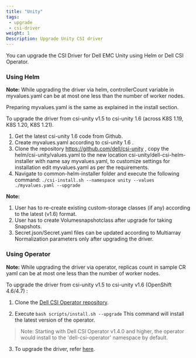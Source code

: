 ```yaml
---
title: "Unity"
tags:
 - upgrade
 - csi-driver
weight: 1
Description: Upgrade Unity CSI driver
---
```


You can upgrade the CSI Driver for Dell EMC Unity using Helm or Dell CSI Operator.

### Using Helm

**Note:** While upgrading the driver via helm, controllerCount variable in myvalues.yaml can be at most one less than the number of worker nodes.

Preparing myvalues.yaml is the same as explained in the install section.

To upgrade the driver from csi-unity v1.5 to csi-unity 1.6 (across K8S 1.19, K8S 1.20, K8S 1.21).

1. Get the latest csi-unity 1.6 code from Github.
2. Create myvalues.yaml according to csi-unity 1.6 .
3. Clone the repository https://github.com/dell/csi-unity , copy the helm/csi-unity/values.yaml to the new location 
   csi-unity/dell-csi-helm-installer with name say myvalues.yaml, to customize settings for installation edit myvalues.yaml as per the requirements.
4. Navigate to common-helm-installer folder and execute the following command:
   `./csi-install.sh --namespace unity --values ./myvalues.yaml --upgrade`
   
**Note:** 
1. User has to re-create existing custom-storage classes (if any) according to the latest (v1.6) format.
2. User has to create Volumesnapshotclass after upgrade for taking Snapshots.
3. Secret.json/Secret.yaml files can be updated according to Multiarray Normalization parameters only after upgrading the driver.  

### Using Operator

**Note:** While upgrading the driver via operator, replicas count in sample CR yaml can be at most one less than the number of worker nodes.  

To upgrade the driver from csi-unity v1.5 to csi-unity v1.6 (OpenShift 4.6/4.7) :   

1. Clone the [Dell CSI Operator repository](https://github.com/dell/dell-csi-operator).

2. Execute `bash scripts/install.sh --upgrade`
This command will install the latest version of the operator.
>Note: Starting with Dell CSI Operator v1.4.0 and higher, the operator would install to the 'dell-csi-operator' namespace by default.

3. To upgrade the driver, refer [here](./../../../installation/operator/#update-csi-drivers).


 
